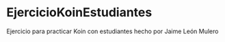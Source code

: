 # EjercicioKoinEstudiantes
Ejercicio para practicar Koin con estudiantes hecho por Jaime León Mulero
